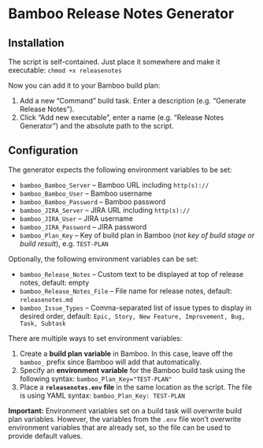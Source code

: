 # Bamboo Release Notes Generator

## Installation

The script is self-contained. Just place it somewhere and make it executable: `chmod +x releasenotes`

Now you can add it to your Bamboo build plan:

1. Add a new “Command” build task. Enter a description (e.g. “Generate Release Notes”).
3. Click “Add new executable”, enter a name (e.g. “Release Notes Generator”) and the absolute path to the script.

## Configuration

The generator expects the following environment variables to be set:

- `bamboo_Bamboo_Server` – Bamboo URL including `http(s)://`
- `bamboo_Bamboo_User` – Bamboo username
- `bamboo_Bamboo_Password` – Bamboo password
- `bamboo_JIRA_Server` – JIRA URL including `http(s)://`
- `bamboo_JIRA_User` – JIRA username
- `bamboo_JIRA_Password` – JIRA password
- `bamboo_Plan_Key` – Key of build plan in Bamboo (*not key of build stage or build result*), e.g. `TEST-PLAN`

Optionally, the following environment variables can be set:

- `bamboo_Release_Notes` – Custom text to be displayed at top of release notes, default: empty
- `bamboo_Release_Notes_File` – File name for release notes, default: `releasenotes.md`
- `bamboo_Issue_Types` – Comma-separated list of issue types to display in desired order, default: `Epic, Story, New Feature, Improvement, Bug, Task, Subtask`

There are multiple ways to set environment variables:

1. Create a **build plan variable** in Bamboo. In this case, leave off the `bamboo_` prefix since Bamboo will add that automatically.
2. Specify an **environment variable** for the Bamboo build task using the following syntax: `bamboo_Plan_Key="TEST-PLAN"`
3. Place a **`releasenotes.env` file** in the same location as the script. The file is using YAML syntax: `bamboo_Plan_Key: TEST-PLAN`

**Important:** Environment variables set on a build task will overwrite build plan variables. However, the variables from the `.env` file won’t overwrite environment variables that are already set, so the file can be used to provide default values.